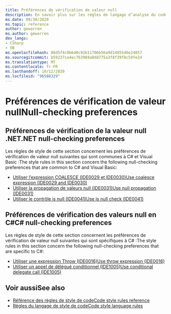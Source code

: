 ```yaml
---
title: Préférences de vérification de valeur null
description: En savoir plus sur les règles de langage d’analyse du code pour les préférences de vérification de valeur null
ms.date: 09/30/2020
ms.topic: reference
author: gewarren
ms.author: gewarren
dev_langs:
- CSharp
- VB
ms.openlocfilehash: 86d5f4c9b640c92b11706b56a9d14955d6e24857
ms.sourcegitcommit: b59237ca4ec763969a0dd775a3f8f39f8c59fe24
ms.translationtype: MT
ms.contentlocale: fr-FR
ms.lasthandoff: 10/12/2020
ms.locfileid: "96588329"
---
```

# <a name="null-checking-preferences"></a><span data-ttu-id="ec24c-103">Préférences de vérification de valeur null</span><span class="sxs-lookup"><span data-stu-id="ec24c-103">Null-checking preferences</span></span>

## <a name="net-null-checking-preferences"></a><span data-ttu-id="ec24c-104">Préférences de vérification de la valeur null .NET</span><span class="sxs-lookup"><span data-stu-id="ec24c-104">.NET null-checking preferences</span></span>

<span data-ttu-id="ec24c-105">Les règles de style de cette section concernent les préférences de vérification de valeur null suivantes qui sont communes à C# et Visual Basic :</span><span class="sxs-lookup"><span data-stu-id="ec24c-105">The style rules in this section concern the following null-checking preferences that are common to C# and Visual Basic:</span></span>

- [<span data-ttu-id="ec24c-106">Utiliser l’expression COALESCE (IDE0029 et IDE0030)</span><span class="sxs-lookup"><span data-stu-id="ec24c-106">Use coalesce expression (IDE0029 and IDE0030)</span></span>](ide0029-ide0030.md)
- [<span data-ttu-id="ec24c-107">Utiliser la propagation de valeurs null (IDE0031)</span><span class="sxs-lookup"><span data-stu-id="ec24c-107">Use null propagation (IDE0031)</span></span>](ide0031.md)
- [<span data-ttu-id="ec24c-108">Utiliser le contrôle is null (IDE0041)</span><span class="sxs-lookup"><span data-stu-id="ec24c-108">Use is null check (IDE0041)</span></span>](ide0041.md)

## <a name="c-null-checking-preferences"></a><span data-ttu-id="ec24c-109">Préférences de vérification des valeurs null en C#</span><span class="sxs-lookup"><span data-stu-id="ec24c-109">C# null-checking preferences</span></span>

<span data-ttu-id="ec24c-110">Les règles de style de cette section concernent les préférences de vérification de valeur null suivantes qui sont spécifiques à C# :</span><span class="sxs-lookup"><span data-stu-id="ec24c-110">The style rules in this section concern the following null-checking preferences that are specific to C#:</span></span>

- [<span data-ttu-id="ec24c-111">Utiliser une expression Throw (IDE0016)</span><span class="sxs-lookup"><span data-stu-id="ec24c-111">Use throw expression (IDE0016)</span></span>](ide0016.md)
- [<span data-ttu-id="ec24c-112">Utiliser un appel de délégué conditionnel (IDE1005)</span><span class="sxs-lookup"><span data-stu-id="ec24c-112">Use conditional delegate call (IDE1005)</span></span>](ide1005.md)

## <a name="see-also"></a><span data-ttu-id="ec24c-113">Voir aussi</span><span class="sxs-lookup"><span data-stu-id="ec24c-113">See also</span></span>

- [<span data-ttu-id="ec24c-114">Référence des règles de style de code</span><span class="sxs-lookup"><span data-stu-id="ec24c-114">Code style rules reference</span></span>](index.md)
- [<span data-ttu-id="ec24c-115">Règles du langage de style de code</span><span class="sxs-lookup"><span data-stu-id="ec24c-115">Code style language rules</span></span>](language-rules.md)
